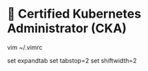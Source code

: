 # 🐳 Certified Kubernetes Administrator (CKA)


vim ~/.vimrc

set expandtab
set tabstop=2
set shiftwidth=2